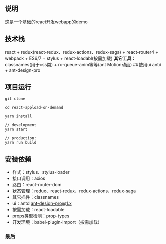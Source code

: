 

## 说明
这是一个基础的react开发webapp的demo
## 技术栈
react + redux(react-redux、redux-actions、redux-saga) + react-router4 + webpack + ES6/7 + stylus + react-loadabl(按需加载)
**其它工具：**
classnames(用于css类) + rc-queue-anim等等(ant Motion动画)
##使用ui
antd + ant-design-pro
## 项目运行
```
git clone 

cd react-appload-on-demand

yarn install

// development
yarn start

// production:
yarn run build

```
## 安装依赖
- 样式：stylus、stylus-loader
- 接口调用：axios
- 路由：react-router-dom
- 状态管理：redux、react-redux、redux-actions、redux-saga
- 其它插件：classnames
- ui：antd ant-design-pro@1.x
- 按需加载：react-loadable
- props类型检测：prop-types
- 开发环境：babel-plugin-import（按需加载）
### 最后
